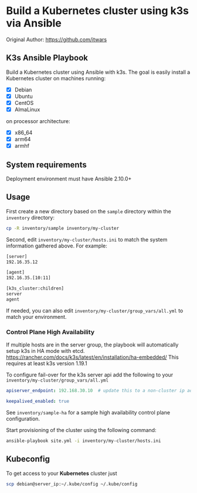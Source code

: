 # Build a Kubernetes cluster using k3s via Ansible

Original Author: <https://github.com/itwars>

## K3s Ansible Playbook

Build a Kubernetes cluster using Ansible with k3s. The goal is easily install a Kubernetes cluster on machines running:

- [X] Debian
- [X] Ubuntu
- [X] CentOS
- [X] AlmaLinux

on processor architecture:

- [X] x86_64
- [X] arm64
- [X] armhf

## System requirements

Deployment environment must have Ansible 2.10.0+

## Usage

First create a new directory based on the `sample` directory within the `inventory` directory:

```bash
cp -R inventory/sample inventory/my-cluster
```

Second, edit `inventory/my-cluster/hosts.ini` to match the system information gathered above. For example:

```bash
[server]
192.16.35.12

[agent]
192.16.35.[10:11]

[k3s_cluster:children]
server
agent
```

If needed, you can also edit `inventory/my-cluster/group_vars/all.yml` to match your environment.

### Control Plane High Availability

If multiple hosts are in the server group, the playbook will automatically setup k3s in HA mode with etcd.
https://rancher.com/docs/k3s/latest/en/installation/ha-embedded/
This requires at least k3s version 1.19.1

To configure fail-over for the k3s server api add the following to your `inventory/my-cluster/group_vars/all.yml`

```yaml
apiserver_endpoint: 192.168.30.10  # update this to a non-cluster ip address

keepalived_enabled: true
```

See `inventory/sample-ha` for a sample high availability control plane configuration.

Start provisioning of the cluster using the following command:

```bash
ansible-playbook site.yml -i inventory/my-cluster/hosts.ini
```

## Kubeconfig

To get access to your **Kubernetes** cluster just

```bash
scp debian@server_ip:~/.kube/config ~/.kube/config
```
